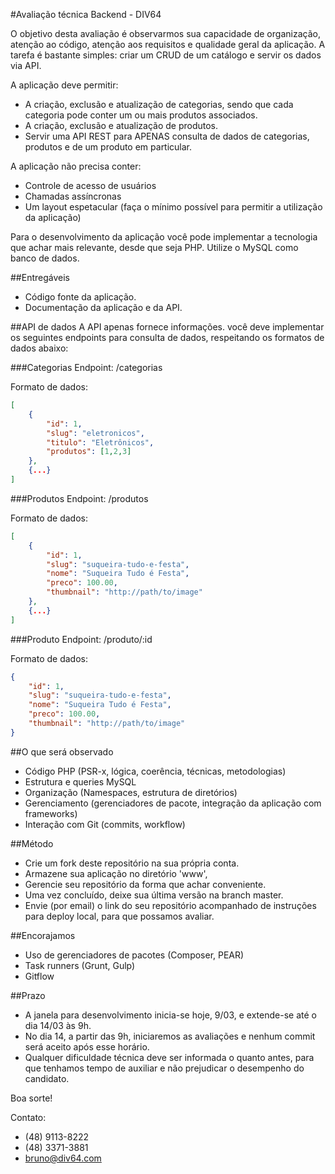 #Avaliação técnica Backend - DIV64

O objetivo desta avaliação é observarmos sua capacidade de organização, atenção ao código, atenção aos requisitos e qualidade geral da aplicação. A tarefa é bastante simples: criar um CRUD de um catálogo e servir os dados via API.

A aplicação deve permitir:
- A criação, exclusão e atualização de categorias, sendo que cada categoria pode conter um ou mais produtos associados.
- A criação, exclusão e atualização de produtos.
- Servir uma API REST para APENAS consulta de dados de categorias, produtos e de um produto em particular.

A aplicação não precisa conter:
- Controle de acesso de usuários
- Chamadas assíncronas
- Um layout espetacular (faça o mínimo possível para permitir a utilização da aplicação)

Para o desenvolvimento da aplicação você pode implementar a tecnologia que achar mais relevante, desde que seja PHP. Utilize o MySQL como banco de dados.

##Entregáveis
- Código fonte da aplicação.
- Documentação da aplicação e da API.

##API de dados
A API apenas fornece informações. você deve implementar os seguintes endpoints para consulta de dados, respeitando os formatos de dados abaixo:

###Categorias
Endpoint: /categorias

Formato de dados:
```json
[
	{
		"id": 1,
		"slug": "eletronicos",
		"titulo": "Eletrônicos",
		"produtos": [1,2,3]
	},
	{...}
]
```
###Produtos
Endpoint: /produtos

Formato de dados:
```json
[
	{
		"id": 1,
		"slug": "suqueira-tudo-e-festa",
		"nome": "Suqueira Tudo é Festa",
		"preco": 100.00,
		"thumbnail": "http://path/to/image"
	},
	{...}
]
```
###Produto
Endpoint: /produto/:id

Formato de dados:
```json
{
	"id": 1,
	"slug": "suqueira-tudo-e-festa",
	"nome": "Suqueira Tudo é Festa",
	"preco": 100.00,
	"thumbnail": "http://path/to/image"
}
```

##O que será observado
- Código PHP (PSR-x, lógica, coerência, técnicas, metodologias)
- Estrutura e queries MySQL
- Organização (Namespaces, estrutura de diretórios)
- Gerenciamento (gerenciadores de pacote, integração da aplicação com frameworks)
- Interação com Git (commits, workflow)

##Método
- Crie um fork deste repositório na sua própria conta.
- Armazene sua aplicação no diretório 'www',
- Gerencie seu repositório da forma que achar conveniente.
- Uma vez concluído, deixe sua última versão na branch master.
- Envie (por email) o link do seu repositório acompanhado de instruções para deploy local, para que possamos avaliar.

##Encorajamos
- Uso de gerenciadores de pacotes (Composer, PEAR)
- Task runners (Grunt, Gulp)
- Gitflow

##Prazo
- A janela para desenvolvimento inicia-se hoje, 9/03, e extende-se até o dia 14/03 às 9h.
- No dia 14, a partir das 9h, iniciaremos as avaliações e nenhum commit será aceito após esse horário.
- Qualquer dificuldade técnica deve ser informada o quanto antes, para que tenhamos tempo de auxiliar e não prejudicar o desempenho do candidato.

Boa sorte!

Contato:
- (48) 9113-8222
- (48) 3371-3881
- bruno@div64.com